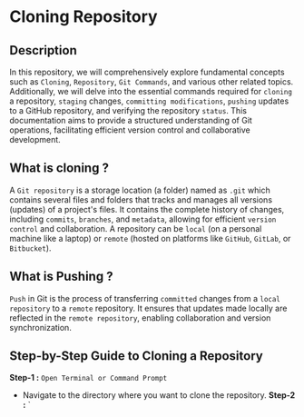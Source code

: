 # Cloning Repository

## Description

In this repository, we will comprehensively explore fundamental concepts such as `Cloning`, `Repository`, `Git Commands`, and various other related topics. Additionally, we will delve into the essential commands required for `cloning` a repository, `staging` changes, `committing modifications`, `pushing` updates to a GitHub repository, and verifying the repository `status`. This documentation aims to provide a structured understanding of Git operations, facilitating efficient version control and collaborative development.

## What is cloning ?

A `Git repository` is a storage location (a folder) named as `.git` which contains several files and folders that tracks and manages all versions (updates) of a project's files. It contains the complete history of changes, including `commits`, `branches`, and `metadata`, allowing for efficient `version control` and collaboration. A repository can be `local` (on a personal machine like a laptop) or `remote` (hosted on platforms like `GitHub`, `GitLab`, or `Bitbucket`).

## What is Pushing ?

`Push` in Git is the process of transferring `committed` changes from a `local repository` to a `remote` repository. It ensures that updates made locally are reflected in the `remote repository`, enabling collaboration and version synchronization.

## Step-by-Step Guide to Cloning a Repository

<b>Step-1 :</b> `Open Terminal or Command Prompt`
- Navigate to the directory where you want to clone the repository.
<b>Step-2 :</b> `
